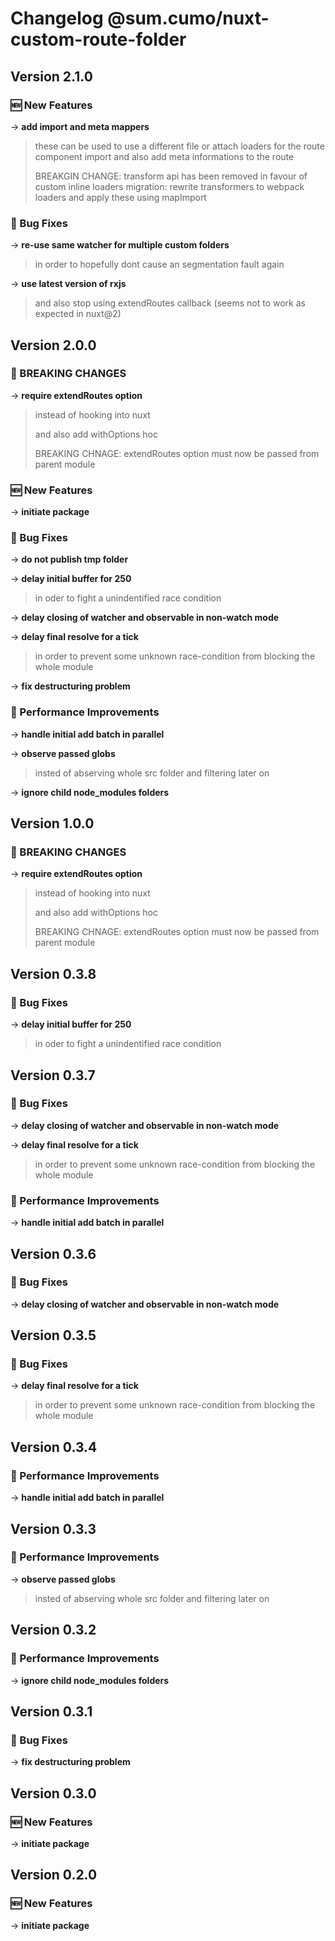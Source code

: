 # Changelog @sum.cumo/nuxt-custom-route-folder

## Version 2.1.0

### 🆕  New Features

→ **add import and meta mappers**
> these can be used to use a different file or attach loaders for the route component import
> and also add meta informations to the route
> 
> BREAKGIN CHANGE:
> transform api has been removed in favour of custom inline loaders
> migration: rewrite transformers to webpack loaders and apply these using mapImport
> 
> 

### 🐞 Bug Fixes

→ **re-use same watcher for multiple custom folders**
> in order to hopefully dont cause an segmentation fault again
> 
> 

→ **use latest version of rxjs**
> and also stop using extendRoutes callback
> (seems not to work as expected in nuxt@2)
> 
> 


## Version 2.0.0

### 🚀  BREAKING CHANGES

→ **require extendRoutes option**
> instead of hooking into nuxt
> 
> and also add withOptions hoc
> 
> BREAKING CHNAGE:
> extendRoutes option must now be passed from parent module
> 
> 

### 🆕  New Features

→ **initiate package**

### 🐞 Bug Fixes

→ **do not publish tmp folder**

→ **delay initial buffer for 250**
> in oder to fight a unindentified race condition
> 
> 

→ **delay closing of watcher and observable in non-watch mode**

→ **delay final resolve for a tick**
> in order to prevent some unknown race-condition from blocking the whole module
> 
> 

→ **fix destructuring problem**

### 🏃 Performance Improvements

→ **handle initial add batch in parallel**

→ **observe passed globs**
> insted of abserving whole src folder and filtering later on
> 
> 

→ **ignore child node_modules folders**


## Version 1.0.0

### 🚀  BREAKING CHANGES

→ **require extendRoutes option**
> instead of hooking into nuxt
> 
> and also add withOptions hoc
> 
> BREAKING CHNAGE:
> extendRoutes option must now be passed from parent module
> 
> 


## Version 0.3.8

### 🐞 Bug Fixes

→ **delay initial buffer for 250**
> in oder to fight a unindentified race condition
> 
> 


## Version 0.3.7

### 🐞 Bug Fixes

→ **delay closing of watcher and observable in non-watch mode**

→ **delay final resolve for a tick**
> in order to prevent some unknown race-condition from blocking the whole module
> 
> 

### 🏃 Performance Improvements

→ **handle initial add batch in parallel**


## Version 0.3.6

### 🐞 Bug Fixes

→ **delay closing of watcher and observable in non-watch mode**


## Version 0.3.5

### 🐞 Bug Fixes

→ **delay final resolve for a tick**
> in order to prevent some unknown race-condition from blocking the whole module
> 
> 


## Version 0.3.4

### 🏃 Performance Improvements

→ **handle initial add batch in parallel**


## Version 0.3.3

### 🏃 Performance Improvements

→ **observe passed globs**
> insted of abserving whole src folder and filtering later on
> 
> 


## Version 0.3.2

### 🏃 Performance Improvements

→ **ignore child node_modules folders**


## Version 0.3.1

### 🐞 Bug Fixes

→ **fix destructuring problem**


## Version 0.3.0

### 🆕  New Features

→ **initiate package**


## Version 0.2.0

### 🆕  New Features

→ **initiate package**


